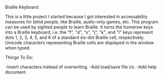 Braille Keyboard

This is a little project I started because I got interested in accessability measures for blind
people, like Braille, audio-only games, etc. This program can be used by sighted people to learn
Braille. It turns the homerow keys into a Braille keyboard, i.e. the "f", "d", "s", "j", "k", and
"l" keys represent dots 1, 2, 3, 4, 5, and 6 of a standard six-dot Braille cell, respectively.
Unicode characters representing Braille cells are displayed in the window when typed.


Things To Do:

 -Insert characters instead of overwriting.
 -Add load/save file i/o.
 -Add help document.
